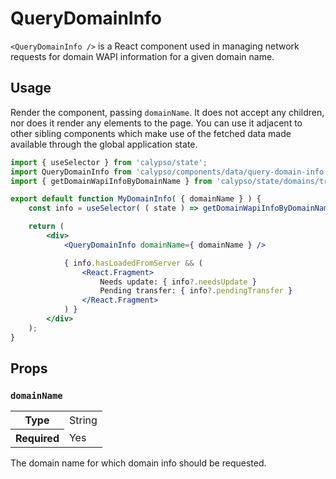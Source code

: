 # QueryDomainInfo

`<QueryDomainInfo />` is a React component used in managing network requests for domain WAPI information for a given domain name.

## Usage

Render the component, passing `domainName`. It does not accept any children, nor does it render any elements to the page. You can use it adjacent to other sibling components which make use of the fetched data made available through the global application state.

```jsx
import { useSelector } from 'calypso/state';
import QueryDomainInfo from 'calypso/components/data/query-domain-info';
import { getDomainWapiInfoByDomainName } from 'calypso/state/domains/transfer/selectors';

export default function MyDomainInfo( { domainName } ) {
	const info = useSelector( ( state ) => getDomainWapiInfoByDomainName( state, domainName ) );

	return (
		<div>
			<QueryDomainInfo domainName={ domainName } />

			{ info.hasLoadedFromServer && (
				<React.Fragment>
					Needs update: { info?.needsUpdate }
					Pending transfer: { info?.pendingTransfer }
				</React.Fragment>
			) }
		</div>
	);
}
```

## Props

### `domainName`

<table>
	<tr><th>Type</th><td>String</td></tr>
	<tr><th>Required</th><td>Yes</td></tr>
</table>

The domain name for which domain info should be requested.
